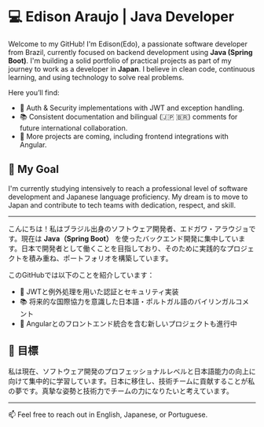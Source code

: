 # 💻 Edison Araujo | Java Developer 

Welcome to my GitHub! I'm Edison(Edo), a passionate software developer from Brazil, currently focused on backend development using **Java (Spring Boot)**. I'm building a solid portfolio of practical projects as part of my journey to work as a developer in **Japan**. I believe in clean code, continuous learning, and using technology to solve real problems.

Here you’ll find:

- 🔐 Auth & Security implementations with JWT and exception handling.
- 📚 Consistent documentation and bilingual (🇯🇵 🇧🇷) comments for future international collaboration.
- 🚧 More projects are coming, including frontend integrations with Angular.

## 🎯 My Goal
I'm currently studying intensively to reach a professional level of software development and Japanese language proficiency. My dream is to move to Japan and contribute to tech teams with dedication, respect, and skill.

---

こんにちは！私はブラジル出身のソフトウェア開発者、エドガワ・アラウジョです。現在は **Java（Spring Boot）** を使ったバックエンド開発に集中しています。日本で開発者として働くことを目指しており、そのために実践的なプロジェクトを積み重ね、ポートフォリオを構築しています。

このGitHubでは以下のことを紹介しています：

- 🔐 JWTと例外処理を用いた認証とセキュリティ実装
- 📚 将来的な国際協力を意識した日本語・ポルトガル語のバイリンガルコメント
- 🚧 Angularとのフロントエンド統合を含む新しいプロジェクトも進行中

## 🎯 目標
私は現在、ソフトウェア開発のプロフェッショナルレベルと日本語能力の向上に向けて集中的に学習しています。日本に移住し、技術チームに貢献することが私の夢です。真摯な姿勢と技術力でチームの力になりたいと考えています。

---

📫 Feel free to reach out in English, Japanese, or Portuguese.

